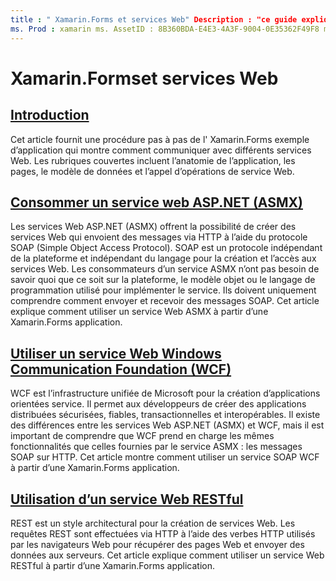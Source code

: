 ```yaml
---
title : " Xamarin.Forms et services Web" Description : "ce guide explique comment communiquer avec différents services Web pour fournir des fonctionnalités de création, de lecture, de mise à jour et de suppression (CRUD) à une Xamarin.Forms application. Les sujets abordés incluent la communication avec les services ASMX, les services WCF, les services REST.
ms. Prod : xamarin ms. AssetID : 8B360BDA-E4E3-4A3F-9004-0E35362F49F8 ms. Technology : xamarin-Forms Author : davidbritch ms. Author : dabritch ms. Date : 06/27/2019 No-Loc : [ Xamarin.Forms , Xamarin.Essentials ]
---
```


# <a name="xamarinforms-and-web-services"></a>Xamarin.Formset services Web

## <a name="introduction"></a>[Introduction](introduction.md)

Cet article fournit une procédure pas à pas de l' Xamarin.Forms exemple d’application qui montre comment communiquer avec différents services Web. Les rubriques couvertes incluent l’anatomie de l’application, les pages, le modèle de données et l’appel d’opérations de service Web.

## <a name="consume-an-aspnet-web-service-asmx"></a>[Consommer un service web ASP.NET (ASMX)](~/xamarin-forms/data-cloud/web-services/asmx.md)

Les services Web ASP.NET (ASMX) offrent la possibilité de créer des services Web qui envoient des messages via HTTP à l’aide du protocole SOAP (Simple Object Access Protocol). SOAP est un protocole indépendant de la plateforme et indépendant du langage pour la création et l’accès aux services Web. Les consommateurs d’un service ASMX n’ont pas besoin de savoir quoi que ce soit sur la plateforme, le modèle objet ou le langage de programmation utilisé pour implémenter le service. Ils doivent uniquement comprendre comment envoyer et recevoir des messages SOAP. Cet article explique comment utiliser un service Web ASMX à partir d’une Xamarin.Forms application.

## <a name="consume-a-windows-communication-foundation-wcf-web-service"></a>[Utiliser un service Web Windows Communication Foundation (WCF)](~/xamarin-forms/data-cloud/web-services/wcf.md)

WCF est l’infrastructure unifiée de Microsoft pour la création d’applications orientées service. Il permet aux développeurs de créer des applications distribuées sécurisées, fiables, transactionnelles et interopérables. Il existe des différences entre les services Web ASP.NET (ASMX) et WCF, mais il est important de comprendre que WCF prend en charge les mêmes fonctionnalités que celles fournies par le service ASMX : les messages SOAP sur HTTP. Cet article montre comment utiliser un service SOAP WCF à partir d’une Xamarin.Forms application.

## <a name="consume-a-restful-web-service"></a>[Utilisation d’un service Web RESTful](~/xamarin-forms/data-cloud/web-services/rest.md)

REST est un style architectural pour la création de services Web. Les requêtes REST sont effectuées via HTTP à l’aide des verbes HTTP utilisés par les navigateurs Web pour récupérer des pages Web et envoyer des données aux serveurs. Cet article explique comment utiliser un service Web RESTful à partir d’une Xamarin.Forms application.
